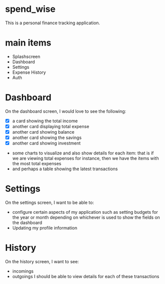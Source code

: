# spend_wise

This is a personal finance tracking application.

# main items

- Splashscreen
- Dashboard
- Settings
- Expense History
- Auth

# Dashboard

On the dashboard screen, I would love to see the following:

- [x] a card showing the total income
- [x] another card displaying total expense
- [x] another card showing balance
- [x] another card showing the savings
- [x] another card showing investment

- some charts to visualize and also show details for each item: that is if we are viewing total expenses for instance, then we have the items with the most total expenses
- and perhaps a table showing the latest transactions

# Settings

On the settings screen, I want to be able to:

- configure certain aspects of my application such as setting budgets for the year or month depending on whichever is used to show the fields on the dashboard
- Updating my profile information

# History

On the history screen, I want to see:

- incomings
- outgoings
  I should be able to view details for each of these transactions
